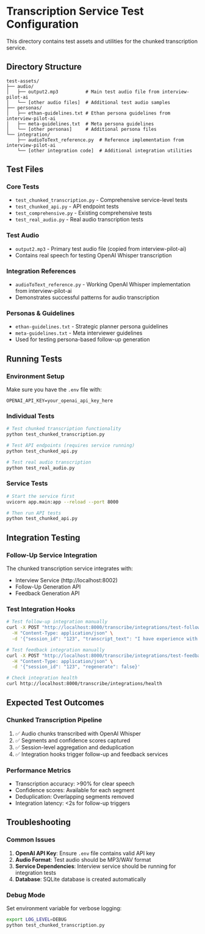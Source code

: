 # Transcription Service Test Configuration

This directory contains test assets and utilities for the chunked transcription service.

## Directory Structure

```
test-assets/
├── audio/
│   ├── output2.mp3          # Main test audio file from interview-pilot-ai
│   └── [other audio files]  # Additional test audio samples
├── personas/
│   ├── ethan-guidelines.txt # Ethan persona guidelines from interview-pilot-ai
│   ├── meta-guidelines.txt  # Meta persona guidelines
│   └── [other personas]     # Additional persona files
└── integration/
    ├── audioToText_reference.py  # Reference implementation from interview-pilot-ai
    └── [other integration code]  # Additional integration utilities
```

## Test Files

### Core Tests
- `test_chunked_transcription.py` - Comprehensive service-level tests
- `test_chunked_api.py` - API endpoint tests
- `test_comprehensive.py` - Existing comprehensive tests
- `test_real_audio.py` - Real audio transcription tests

### Test Audio
- `output2.mp3` - Primary test audio file (copied from interview-pilot-ai)
- Contains real speech for testing OpenAI Whisper transcription

### Integration References
- `audioToText_reference.py` - Working OpenAI Whisper implementation from interview-pilot-ai
- Demonstrates successful patterns for audio transcription

### Personas & Guidelines
- `ethan-guidelines.txt` - Strategic planner persona guidelines
- `meta-guidelines.txt` - Meta interviewer guidelines
- Used for testing persona-based follow-up generation

## Running Tests

### Environment Setup
Make sure you have the `.env` file with:
```
OPENAI_API_KEY=your_openai_api_key_here
```

### Individual Tests
```bash
# Test chunked transcription functionality
python test_chunked_transcription.py

# Test API endpoints (requires service running)
python test_chunked_api.py

# Test real audio transcription
python test_real_audio.py
```

### Service Tests
```bash
# Start the service first
uvicorn app.main:app --reload --port 8000

# Then run API tests
python test_chunked_api.py
```

## Integration Testing

### Follow-Up Service Integration
The chunked transcription service integrates with:
- Interview Service (http://localhost:8002)
- Follow-Up Generation API
- Feedback Generation API

### Test Integration Hooks
```bash
# Test follow-up integration manually
curl -X POST "http://localhost:8000/transcribe/integrations/test-followup" \
  -H "Content-Type: application/json" \
  -d '{"session_id": "123", "transcript_text": "I have experience with React and Node.js"}'

# Test feedback integration manually  
curl -X POST "http://localhost:8000/transcribe/integrations/test-feedback" \
  -H "Content-Type: application/json" \
  -d '{"session_id": "123", "regenerate": false}'

# Check integration health
curl http://localhost:8000/transcribe/integrations/health
```

## Expected Test Outcomes

### Chunked Transcription Pipeline
1. ✅ Audio chunks transcribed with OpenAI Whisper
2. ✅ Segments and confidence scores captured
3. ✅ Session-level aggregation and deduplication
4. ✅ Integration hooks trigger follow-up and feedback services

### Performance Metrics
- Transcription accuracy: >90% for clear speech
- Confidence scores: Available for each segment
- Deduplication: Overlapping segments removed
- Integration latency: <2s for follow-up triggers

## Troubleshooting

### Common Issues
1. **OpenAI API Key**: Ensure `.env` file contains valid API key
2. **Audio Format**: Test audio should be MP3/WAV format
3. **Service Dependencies**: Interview service should be running for integration tests
4. **Database**: SQLite database is created automatically

### Debug Mode
Set environment variable for verbose logging:
```bash
export LOG_LEVEL=DEBUG
python test_chunked_transcription.py
```
